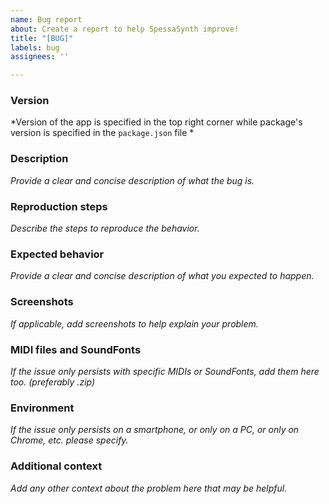```yaml
---
name: Bug report
about: Create a report to help SpessaSynth improve!
title: "[BUG]"
labels: bug
assignees: ''

---
```


### Version
*Version of the app is specified in the top right corner while package's version is specified in the `package.json` file *

### Description
*Provide a clear and concise description of what the bug is.*

### Reproduction steps
*Describe the steps to reproduce the behavior.*

### Expected behavior
*Provide a clear and concise description of what you expected to happen.*

### Screenshots
*If applicable, add screenshots to help explain your problem.*

### MIDI files and SoundFonts
*If the issue only persists with specific MIDIs or SoundFonts, add them here too. (preferably .zip)*

### Environment
*If the issue only persists on a smartphone, or only on a PC, or only on Chrome, etc. please specify.*

### Additional context
*Add any other context about the problem here that may be helpful.*
